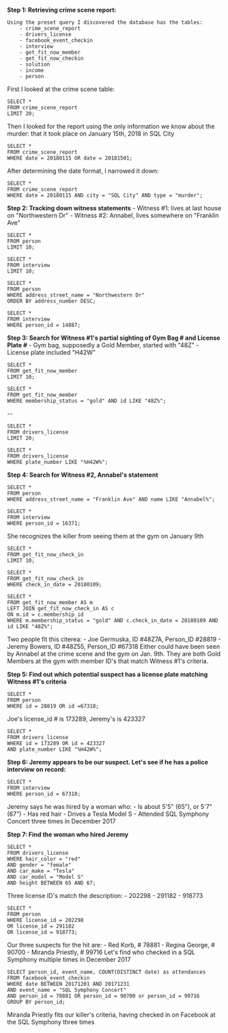 **Step 1: Retrieving crime scene report:**

    Using the preset query I discovered the database has the tables: 
        - crime_scene_report
        - drivers_license
        - facebook_event_checkin
        - interview
        - get_fit_now_member
        - get_fit_now_checkin
        - solution
        - income
        - person
First I looked at the crime scene table:


```
SELECT * 
FROM crime_scene_report 
LIMIT 20;
```

Then I looked for the report using the only information we know about the murder: that it took place on January 15th, 2018 in SQL City

```
SELECT *
FROM crime_scene_report
WHERE date = 20180115 OR date = 20181501;
```

After determining the date format, I narrowed it down:

```
SELECT *
FROM crime_scene_report
WHERE date = 20180115 AND city = "SQL City" AND type = "murder";
```

**Step 2: Tracking down witness statements**
     - Witness #1: lives at last house on "Northwestern Dr"
     - Witness #2: Annabel, lives somewhere on "Franklin Ave"

```
SELECT *
FROM person
LIMIT 10;

SELECT *
FROM interview
LIMIT 10;

SELECT *
FROM person
WHERE address_street_name = "Northwestern Dr"
ORDER BY address_number DESC;

SELECT *
FROM interview
WHERE person_id = 14887;
```

**Step 3: Search for Witness #1's partial sighting of Gym Bag # and License Plate #**
     - Gym bag, supposedly a Gold Member,  started with "48Z"
     - License plate included "H42W"

```
SELECT *
FROM get_fit_now_member
LIMIT 10;    

SELECT *
FROM get_fit_now_member
WHERE membership_status = "gold" AND id LIKE "48Z%";
```

--

```
SELECT *
FROM drivers_license
LIMIT 20; 

SELECT *
FROM drivers_license
WHERE plate_number LIKE "%H42W%";
```


**Step 4: Search for Witness #2, Annabel's statement**

```
SELECT *
FROM person
WHERE address_street_name = "Franklin Ave" AND name LIKE "Annabel%";
```

```
SELECT *
FROM interview
WHERE person_id = 16371;
```

She recognizes the killer from seeing them at the gym on January 9th

```
SELECT *
FROM get_fit_now_check_in
LIMIT 10;

SELECT *
FROM get_fit_now_check_in
WHERE check_in_date = 20180109;

SELECT *
FROM get_fit_now_member AS m
LEFT JOIN get_fit_now_check_in AS c
ON m.id = c.membership_id
WHERE m.membership_status = "gold" AND c.check_in_date = 20180109 AND id LIKE "48Z%";
```

Two people fit this citerea:
    - Joe Germuska, ID #48Z7A, Person_ID #28819
    - Jeremy Bowers, ID #48Z55, Person_ID #67318
    Either could have been seen by Annabel at the crime scene and the gym on Jan. 9th.
    They are both Gold Members at the gym with member ID's that match Witness #1's criteria.
    
**Step 5: Find out which potential suspect has a license plate matching Witness #1's criteria**

```
SELECT *
FROM person
WHERE id = 28819 OR id =67318;
```

Joe's license_id # is 173289, Jeremy's is 423327

```
SELECT *
FROM drivers_license
WHERE id = 173289 OR id = 423327
AND plate_number LIKE "%H42W%";
```

**Step 6: Jeremy appears to be our suspect. Let's see if he has a police interview on record:**

```
SELECT *
FROM interview
WHERE person_id = 67318;
```

Jeremy says he was hired by a woman who:
    - Is about 5'5" (65"), or 5'7" (67")
    - Has red hair
    - Drives a Tesla Model S
    - Attended SQL Symphony Concert three times in December 2017
    
**Step 7: Find the woman who hired Jeremy**

```
SELECT *
FROM drivers_license
WHERE hair_color = "red" 
AND gender = "female"
AND car_make = "Tesla"
AND car_model = "Model S"
AND height BETWEEN 65 AND 67;
```

Three license ID's match the description:
    - 202298
    - 291182
    - 918773 

```
SELECT *
FROM person
WHERE license_id = 202298
OR license_id = 291182
OR license_id = 918773;
```

Our three suspects for the hit are:
    - Red Korb, # 78881
    - Regina George, # 90700
    - Miranda Priestly, # 99716
Let's find who checked in a SQL Symphony multiple times in December 2017

```
SELECT person_id, event_name, COUNT(DISTINCT date) as attendances
FROM facebook_event_checkin
WHERE date BETWEEN 20171201 AND 20171231
AND event_name = "SQL Symphony Concert"
AND person_id = 78881 OR person_id = 90700 or person_id = 99716
GROUP BY person_id;
```

Miranda Priestly fits our killer's criteria, having checked in on Facebook at the SQL Symphony three times
